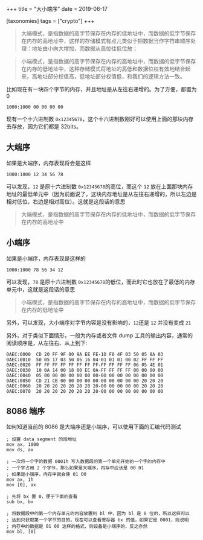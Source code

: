 +++
title = "大小端序"
date = 2019-06-17

[taxonomies]
tags = ["crypto"]
+++
> 大端模式，是指数据的高字节保存在内存的低地址中，而数据的低字节保存在内存的高地址中，这样的存储模式有点儿类似于把数据当作字符串顺序处理：地址由小向大增加，而数据从高位往低位放；

> 小端模式，是指数据的高字节保存在内存的高地址中，而数据的低字节保存在内存的低地址中，这种存储模式将地址的高低和数据位权有效地结合起来，高地址部分权值高，低地址部分权值低，和我们的逻辑方法一致。

比如现在有一块四个字节的内存，并且地址是从左往右递增的。为了方便，都置为 0

```
1000:1000 00 00 00 00
```

现有一个十六进制数 `0x12345678`，这个十六进制数刚好可以使用上面的那块内存去存放，因为它们都是 32bits。

## 大端序

如果是大端序，内存表现将会是这样

```
1000:1000 12 34 56 78
```

可以发现，`12` 是原十六进制数 `0x12345678`的高位，而这个 `12` 放在上面那块内存地址的最低单元中（因为前面说了，这块内存地址是从左往右递增的，所以左边是相对低位，右边是相对高位）。这就是这段话的意思

> 大端模式，是指数据的高字节保存在内存的低地址中，而数据的低字节保存在内存的高地址中

## 小端序

如果是小端序，内存表现是这样的

```
1000:1000 78 56 34 12
```

可以发现，`78` 是原十六进制数 `0x12345678`的低位，而此时它也放在了最低的内存单元中，这就是这段话的意思

> 小端模式，是指数据的高字节保存在内存的高地址中，而数据的低字节保存在内存的低地址中

另外，可以发现，大小端序对字节内容是没有影响的，`12`还是 `12` 并没有变成 `21`

另外，对于类似下面情形，一般为内存或者文件 dump 工具的输出内容，通常的阅读顺序是，从左往右、从上到下:

```
0AEC:0000  CD 20 FF 9F 00 9A EE FE-1D F0 4F 03 50 05 8A 03
0AEC:0010  50 05 17 03 50 05 16 04-01 01 01 00 02 FF FF FF
0AEC:0020  FF FF FF FF FF FF FF FF-FF FF FF FF 06 05 4E 01
0AEC:0030  10 0A 14 00 18 00 EC 0A-FF FF FF FF 00 00 00 00
0AEC:0040  05 00 00 00 00 00 00 00-00 00 00 00 00 00 00 00
0AEC:0050  CD 21 CB 00 00 00 00 00-00 00 00 00 00 20 20 20
0AEC:0060  20 20 20 20 20 20 20 20-00 00 00 00 00 20 20 20
0AEC:0070  20 20 20 20 20 20 20 20-00 00 00 00 00 00 00 00
```

## 8086 端序

如何知道当前的 8086 是大端序还是小端序，可以使用下面的汇编代码测试

```
; 设置 data segment 的段地址
mov ax, 1000
mov ds, ax

; 一次将一个字的数据 0001h 写入数据段的第一个单元开始的一个字的内存中
; 一个字占用 2 个字节，那么如果是大端序，内存中应该是 00 01
; 如果是小端序，内存中就会使 01 00
mov ax, 1h
mov [0], ax

; 先将 bx 置 0，便于下面的查看
sub bx, bx

; 将数据段中的第一个内存单元的内容放置到 bl 中，因为 bl 是 8 位的，所以这样可以
; 达到只获取第一个字节的目的，现在可以查看寄存器 bx 的值，如果它是 0001，则说明
; 内存中的数据是 01 00 这样的格式，则设备是小端序的，反之亦然
mov bl, [0]
```